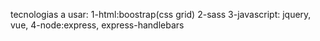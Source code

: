 tecnologias a usar:
1-html:boostrap(css grid)
2-sass
3-javascript: jquery, vue,
4-node:express, express-handlebars


